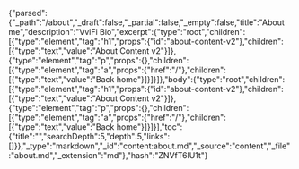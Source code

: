{"parsed":{"_path":"/about","_draft":false,"_partial":false,"_empty":false,"title":"About me","description":"VviFi Bio","excerpt":{"type":"root","children":[{"type":"element","tag":"h1","props":{"id":"about-content-v2"},"children":[{"type":"text","value":"About Content v2"}]},{"type":"element","tag":"p","props":{},"children":[{"type":"element","tag":"a","props":{"href":"/"},"children":[{"type":"text","value":"Back home"}]}]}]},"body":{"type":"root","children":[{"type":"element","tag":"h1","props":{"id":"about-content-v2"},"children":[{"type":"text","value":"About Content v2"}]},{"type":"element","tag":"p","props":{},"children":[{"type":"element","tag":"a","props":{"href":"/"},"children":[{"type":"text","value":"Back home"}]}]}],"toc":{"title":"","searchDepth":5,"depth":5,"links":[]}},"_type":"markdown","_id":"content:about.md","_source":"content","_file":"about.md","_extension":"md"},"hash":"ZNVfT6lU1t"}